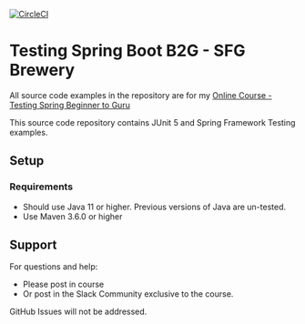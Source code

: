 [![CircleCI](https://circleci.com/gh/PierreSQS/tsbb2b-sfg-brewery.svg?style=shield&circle-token=9ef07414321098a66e2321632e2c7f4f9a8816df)](https://app.circleci.com/pipelines/github/PierreSQS/tsbb2b-sfg-brewery)

# Testing Spring Boot B2G - SFG Brewery

All source code examples in the repository are for my [Online Course - Testing Spring Beginner to Guru](https://www.udemy.com/testing-spring-boot-beginner-to-guru/?couponCode=GITHUB_REPO)

This source code repository contains JUnit 5 and Spring Framework Testing examples.

## Setup
### Requirements
* Should use Java 11 or higher. Previous versions of Java are un-tested.
* Use Maven 3.6.0 or higher

## Support
For questions and help:
* Please post in course
* Or post in the Slack Community exclusive to the course.

GitHub Issues will not be addressed.
